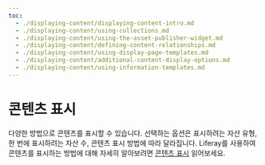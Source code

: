 ```yaml
---
toc:
  - ./displaying-content/displaying-content-intro.md
  - ./displaying-content/using-collections.md
  - ./displaying-content/using-the-asset-publisher-widget.md
  - ./displaying-content/defining-content-relationships.md
  - ./displaying-content/using-display-page-templates.md
  - ./displaying-content/additional-content-display-options.md
  - ./displaying-content/using-information-templates.md
---
```

# 콘텐츠 표시

다양한 방법으로 콘텐츠를 표시할 수 있습니다. 선택하는 옵션은 표시하려는 자산 유형, 한 번에 표시하려는 자산 수, 콘텐츠 표시 방법에 따라 달라집니다. Liferay를 사용하여 콘텐츠를 표시하는 방법에 대해 자세히 알아보려면 [콘텐츠 표시](./displaying-content/displaying-content-intro.md) 읽어보세요.


